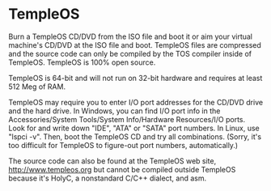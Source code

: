 # TempleOS

Burn a TempleOS CD/DVD from the ISO file and boot it or aim your virtual machine's CD/DVD at the ISO file
and boot. TempleOS files are compressed and the source code can only be 
compiled by the TOS compiler inside of TempleOS. TempleOS is 100% open source.

TempleOS is 64-bit and will not run on 32-bit hardware and requires at least 512 Meg of RAM.

TempleOS may require you to enter I/O port addresses for the CD/DVD drive
and the hard drive.  In Windows, you can find I/O port info in the
Accessories/System Tools/System Info/Hardware Resources/I/O ports.
Look for and write down "IDE", "ATA" or "SATA" port numbers.  In Linux, use
"lspci -v".  Then, boot the TempleOS CD and try all combinations.  (Sorry,
it's too difficult for TempleOS to figure-out port numbers, automatically.)

The source code can also be found at the TempleOS web site, 
http://www.templeos.org but cannot be compiled outside TempleOS because
it's HolyC, a nonstandard C/C++ dialect, and asm.
